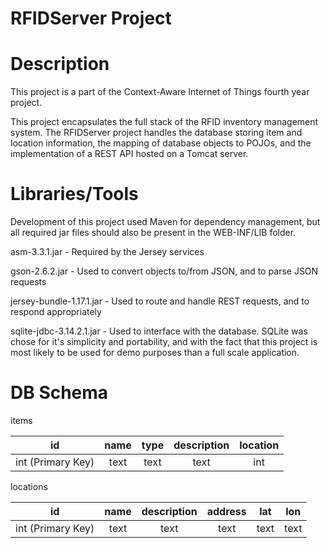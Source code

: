 # RFIDServer Project


# Description

This project is a part of the Context-Aware Internet of Things fourth year project.

This project encapsulates the full stack of the RFID inventory management system.  The RFIDServer project handles the database storing item and location information, the mapping of database objects to POJOs, and the implementation of a REST API hosted on a Tomcat server.

# Libraries/Tools

Development of this project used Maven for dependency management, but all required jar files should also be present in the WEB-INF/LIB folder.

asm-3.3.1.jar - Required by the Jersey services

gson-2.6.2.jar - Used to convert objects to/from JSON, and to parse JSON requests

jersey-bundle-1.17.1.jar - Used to route and handle REST requests, and to respond appropriately

sqlite-jdbc-3.14.2.1.jar - Used to interface with the database. SQLite was chose for it's simplicity and portability, and with the fact that this project is most likely to be used for demo purposes than a full scale application.

# DB Schema

items

| id       | name           | type  |description |location  |
| ------------- |:-------------:| :-----:|:-----:|:-----:|
| int (Primary Key)| text | text| text |int |

locations

| id       | name           | description  |address |lat  |lon|
| ------------- |:-------------:| :-----:|:-----:|:-----:|:-----:|
| int (Primary Key)| text | text| text |text |text|
